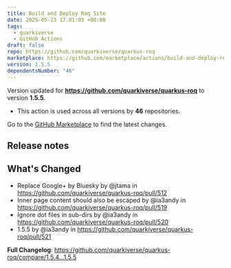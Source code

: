 ```yaml
---
title: Build and Deploy Roq Site
date: 2025-05-23 17:01:03 +00:00
tags:
  - quarkiverse
  - GitHub Actions
draft: false
repo: https://github.com/quarkiverse/quarkus-roq
marketplace: https://github.com/marketplace/actions/build-and-deploy-roq-site
version: 1.5.5
dependentsNumber: "46"
---
```



Version updated for **https://github.com/quarkiverse/quarkus-roq** to version **1.5.5**.
- This action is used across all versions by **46** repositories.

Go to the [GitHub Marketplace](https://github.com/marketplace/actions/build-and-deploy-roq-site) to find the latest changes.

## Release notes

## What's Changed
* Replace Google+ by Bluesky by @jtama in https://github.com/quarkiverse/quarkus-roq/pull/512
* Inner page content should also be escaped by @ia3andy in https://github.com/quarkiverse/quarkus-roq/pull/519
* Ignore dot files in sub-dirs by @ia3andy in https://github.com/quarkiverse/quarkus-roq/pull/520
* 1.5.5 by @ia3andy in https://github.com/quarkiverse/quarkus-roq/pull/521


**Full Changelog**: https://github.com/quarkiverse/quarkus-roq/compare/1.5.4...1.5.5
